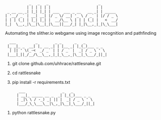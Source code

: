 	           _   _   _                       _        
	          | | | | | |                     | |       
	 _ __ __ _| |_| |_| | ___  ___ _ __   __ _| | _____ 
	| '__/ _` | __| __| |/ _ \/ __| '_ \ / _` | |/ / _ \
	| | | (_| | |_| |_| |  __/\__ \ | | | (_| |   <  __/
	|_|  \__,_|\__|\__|_|\___||___/_| |_|\__,_|_|\_\___|

Automating the slither.io webgame using image recognition and pathfinding



	  ___         _        _ _      _   _          
	 |_ _|_ _  __| |_ __ _| | |__ _| |_(_)___ _ _  
	  | || ' \(_-<  _/ _` | | / _` |  _| / _ \ ' \ 
	 |___|_||_/__/\__\__,_|_|_\__,_|\__|_\___/_||_|

1) git clone github.com/uhhrace/rattlesnake.git
2) cd rattlesnake
3) pip install -r requirements.txt


          ___                 _   _          
         | __|_ _____ __ _  _| |_(_)___ _ _  
         | _|\ \ / -_) _| || |  _| / _ \ ' \ 
         |___/_\_\___\__|\_,_|\__|_\___/_||_|
                                     

1. python rattlesnake.py
